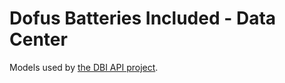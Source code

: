 ﻿# Dofus Batteries Included - Data Center

Models used by [the DBI API project](https://github.com/Dofus-Batteries-Included/DBI.Api).